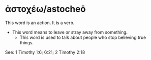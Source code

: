 # ἀστοχέω/astocheō 
This word is an action. It is a verb.

* This word means to leave or stray away from something.
    * This word is used to talk about people who stop believing true things. 

See: 1 Timothy 1:6; 6:21; 2 Timothy 2:18
